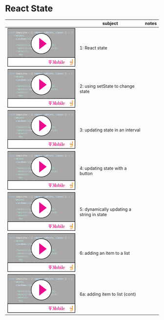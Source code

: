 
# React State
|                                                           | subject                         |  notes |
|---                                                        |---                              |---|
| [![](/assets/video-player.png)](https://youtu.be/tXtPJPCzSTY)   |1: React state              |   |
| [![](/assets/video-player.png)](https://youtu.be/JWn46iFmvT0)      | 2: using setState to change state |   |
| [![](/assets/video-player.png)](https://youtu.be/dssLjPigrPQ)      | 3: updating state in an interval  |   |
| [![](/assets/video-player.png)](https://youtu.be/rqA9YN3rxUU)      | 4: updating state with a button   |   |
| [![](/assets/video-player.png)](https://youtu.be/fR90K26ygD0)      | 5: dynamically updating a string in state |   |
| [![](/assets/video-player.png)](https://youtu.be/Id0flRxlco8)      | 6: adding an item to a list     |   |
| [![](/assets/video-player.png)](https://youtu.be/rRMpX5pZqKQ)      | 6a: adding item to list (cont) |   |
